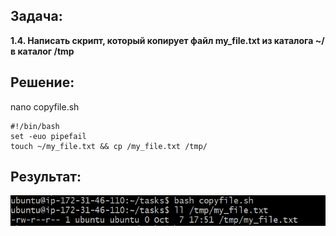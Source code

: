 ## Задача:

**1.4. Написать скрипт, который копирует файл my_file.txt из каталога ~/ в каталог /tmp**

## Решение:

nano copyfile.sh

```
#!/bin/bash
set -euo pipefail
touch ~/my_file.txt && cp /my_file.txt /tmp/
```

## Результат:

![image](img/result.png)


